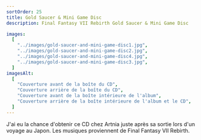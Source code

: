 ```yaml
---
sortOrder: 25
title: Gold Saucer & Mini Game Disc
description: Final Fantasy VII Rebirth Gold Saucer & Mini Game Disc

images:
  [
    "../images/gold-saucer-and-mini-game-disc1.jpg",
    "../images/gold-saucer-and-mini-game-disc2.jpg",
    "../images/gold-saucer-and-mini-game-disc4.jpg",
    "../images/gold-saucer-and-mini-game-disc3.jpg",
  ]
imagesAlt:
  [
    "Couverture avant de la boîte du CD",
    "Couverture arrière de la boîte du CD",
    "Couverture avant de la boîte intérieure de l'album",
    "Couverture arrière de la boîte intérieure de l'album et le CD",
  ]
---
```


J'ai eu la chance d'obtenir ce CD chez Artnia juste après sa sortie lors d'un voyage au Japon. Les musiques proviennent de Final Fantasy VII Rebirth.
